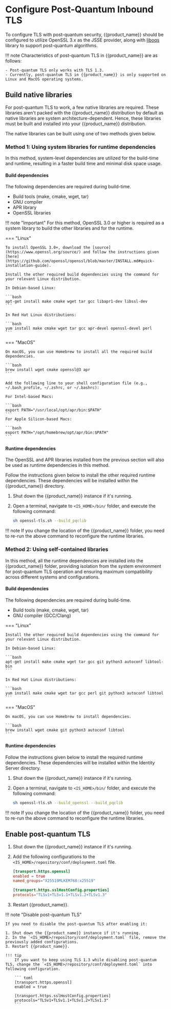 # Configure Post-Quantum Inbound TLS

 To configure TLS with post-quantum security, {{product_name}} should be configured to utilize OpenSSL 3.x as the JSSE provider, along with [liboqs](https://openquantumsafe.org/liboqs/) library to support post-quantum algorithms.

!!! note
    Characteristics of post-quantum TLS in {{product_name}} are as follows:

    - Post-quantum TLS only works with TLS 1.3.
    - Currently, post-quantum TLS in {{product_name}} is only supported on Linux and MacOS operating systems.

## Build native libraries

For post-quantum TLS to work, a few native libraries are required. These libraries aren't packed with the {{product_name}} distribution by default as native libraries are system architecture-dependent. Hence, these libraries must be built and installed into your {{product_name}} distribution.

The native libraries can be built using one of two methods given below.

### Method 1: Using system libraries for runtime dependencies

In this method, system-level dependencies are utilized for the build-time and runtime, resulting in a faster build time and minimal disk space usage.

#### Build dependencies

The following dependencies are required during build-time.

- Build tools (make, cmake, wget, tar)
- GNU compiler
- APR library
- OpenSSL libraries

!!! note "Important"
    For this method, OpenSSL 3.0 or higher is required as a system library to build the other libraries and for the runtime.

=== "Linux"

    To install OpenSSL 3.0+, download the [source](https://www.openssl.org/source/) and follow the instructions given [here](https://github.com/openssl/openssl/blob/master/INSTALL.md#quick-installation-guide).

    Install the other required build dependencies using the command for your relevant Linux distribution.

    In Debian-based Linux:

    ```bash
    apt-get install make cmake wget tar gcc libapr1-dev libssl-dev
    ```

    In Red Hat Linux distributions:

    ```bash
    yum install make cmake wget tar gcc apr-devel openssl-devel perl
    ```

=== "MacOS"

    On macOS, you can use Homebrew to install all the required build dependencies.

    ```bash
    brew install wget cmake openssl@3 apr
    ```

    Add the following line to your shell configuration file (e.g., ~/.bash_profile, ~/.zshrc, or ~/.bashrc):

    For Intel-based Macs:

    ```bash
    export PATH="/usr/local/opt/apr/bin:$PATH"
    ```
    For Apple Silicon-based Macs:

    ```bash
    export PATH="/opt/homebrew/opt/apr/bin:$PATH"
    ```

#### Runtime dependencies

The OpenSSL and APR libraries installed from the previous section will also be used as runtime dependencies in this method.

Follow the instructions given below to install the other required runtime dependencies. These dependencies will be installed within the {{product_name}} directory.

1. Shut down the {{product_name}} instance if it's running.
2. Open a terminal, navigate to `<IS_HOME>/bin/` folder, and execute the following command:

    ```bash
    sh openssl-tls.sh --build_pqclib
    ```

!!! note
    If you change the location of the {{product_name}} folder, you need to re-run the above command to reconfigure the runtime libraries.

### Method 2: Using self-contained libraries

In this method, all the runtime dependencies are installed into the {{product_name}} folder, providing isolation from the system environment for post-quantum TLS operation and ensuring maximum compatibility across different systems and configurations.

#### Build dependencies

The following dependencies are required during build-time.

- Build tools (make, cmake, wget, tar)
- GNU compiler (GCC/Clang)

=== "Linux"

    Install the other required build dependencies using the command for your relevant Linux distribution.

    In Debian-based Linux:

    ```bash
    apt-get install make cmake wget tar gcc git python3 autoconf libtool-bin
    ```

    In Red Hat Linux distributions:

    ```bash
    yum install make cmake wget tar gcc perl git python3 autoconf libtool
    ```

=== "MacOS"

    On macOS, you can use Homebrew to install dependencies.

    ```bash
    brew install wget cmake git python3 autoconf libtool
    ```

#### Runtime dependencies

Follow the instructions given below to install the required runtime dependencies. These dependencies will be installed within the Identity Server directory.

1. Shut down the {{product_name}} instance if it's running.
2. Open a terminal, navigate to `<IS_HOME>/bin/` folder, and execute the following command:

    ```bash
    sh openssl-tls.sh --build_openssl --build_pqclib
    ```

!!! note
    If you change the location of the {{product_name}} folder, you need to re-run the above command to reconfigure the runtime libraries.

## Enable post-quantum TLS

1. Shut down the {{product_name}} instance if it's running.
2. Add the following configurations to the `<IS_HOME>/repository/conf/deployment.toml` file.

    ``` toml
    [transport.https.openssl]
    enabled = true
    named_groups="X25519MLKEM768:x25519"

    [transport.https.sslHostConfig.properties]
    protocols="TLSv1+TLSv1.1+TLSv1.2+TLSv1.3"
    ```

3. Restart {{product_name}}.

!!! note "Disable post-quantum TLS"

    If you need to disable the post-quantum TLS after enabling it:

    1. Shut down the {{product_name}} instance if it's running.
    2. In the `<IS_HOME>/repository/conf/deployment.toml` file, remove the previously added configurations.
    3. Restart {{product_name}}.

    !!! tip
        If you want to keep using TLS 1.3 while disabling post-quantum TLS, change the `<IS_HOME>/repository/conf/deployment.toml` into following configuration.
        
        ``` toml
        [transport.https.openssl]
        enabled = true

        [transport.https.sslHostConfig.properties]
        protocols="TLSv1+TLSv1.1+TLSv1.2+TLSv1.3"
        ```
